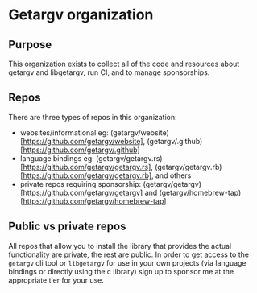 # Getargv organization

## Purpose

This organization exists to collect all of the code and resources about getargv and libgetargv, run CI, and to manage sponsorships.

## Repos

There are three types of repos in this organization:

 - websites/informational eg: (getargv/website)[https://github.com/getargv/website], (getargv/.github)[https://github.com/getargv/.github]
 - language bindings eg: (getargv/getargv.rs)[https://github.com/getargv/getargv.rs], (getargv/getargv.rb)[https://github.com/getargv/getargv.rb], and others
 - private repos requiring sponsorship: (getargv/getargv)[https://github.com/getargv/getargv] and (getargv/homebrew-tap)[https://github.com/getargv/homebrew-tap]

## Public vs private repos

All repos that allow you to install the library that provides the actual functionality are private, the rest are public. In order to get access to the `getargv` cli tool or `libgetargv` for use in your own projects (via language bindings or directly using the c library) sign up to sponsor me at the appropriate tier for your use.
